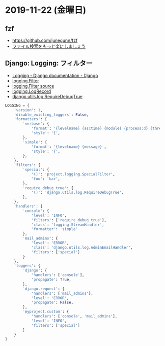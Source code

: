 # 2019-11-22 (金曜日)

## fzf

- https://github.com/junegunn/fzf
- [ファイル検索をもっと楽にしましょう](https://qiita.com/MrPep/items/6db29fb7b2a669b8d407)

## Django: Logging: フィルター

- [Logging - Django documentation - Django](https://docs.djangoproject.com/en/2.2/topics/logging/#configuring-logging)
- [logging.Filter](https://docs.python.org/ja/3/library/logging.html#logging.Filter)
- [logging.Filter source](https://github.com/python/cpython/blob/3.8/Lib/logging/__init__.py#L730)
- [logging.LogRecord](https://docs.python.org/ja/3/library/logging.html?highlight=logrecord#logging.LogRecord)
- [django.utils.log.RequireDebugTrue](https://github.com/django/django/blob/master/django/utils/log.py#L157)


~~~py
LOGGING = {
    'version': 1,
    'disable_existing_loggers': False,
    'formatters': {
        'verbose': {
            'format': '{levelname} {asctime} {module} {process:d} {thread:d} {message}',
            'style': '{',
        },
        'simple': {
            'format': '{levelname} {message}',
            'style': '{',
        },
    },
    'filters': {
        'special': {
            '()': 'project.logging.SpecialFilter',
            'foo': 'bar',
        },
        'require_debug_true': {
            '()': 'django.utils.log.RequireDebugTrue',
        },
    },
    'handlers': {
        'console': {
            'level': 'INFO',
            'filters': ['require_debug_true'],
            'class': 'logging.StreamHandler',
            'formatter': 'simple'
        },
        'mail_admins': {
            'level': 'ERROR',
            'class': 'django.utils.log.AdminEmailHandler',
            'filters': ['special']
        }
    },
    'loggers': {
        'django': {
            'handlers': ['console'],
            'propagate': True,
        },
        'django.request': {
            'handlers': ['mail_admins'],
            'level': 'ERROR',
            'propagate': False,
        },
        'myproject.custom': {
            'handlers': ['console', 'mail_admins'],
            'level': 'INFO',
            'filters': ['special']
        }
    }
}
~~~
